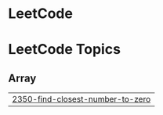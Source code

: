 # LeetCode
 

<!---LeetCode Topics Start-->
# LeetCode Topics
## Array
|  |
| ------- |
| [2350-find-closest-number-to-zero](https://github.com/GabrieldotMasterson/LeetCode/tree/master/2350-find-closest-number-to-zero) |
<!---LeetCode Topics End-->